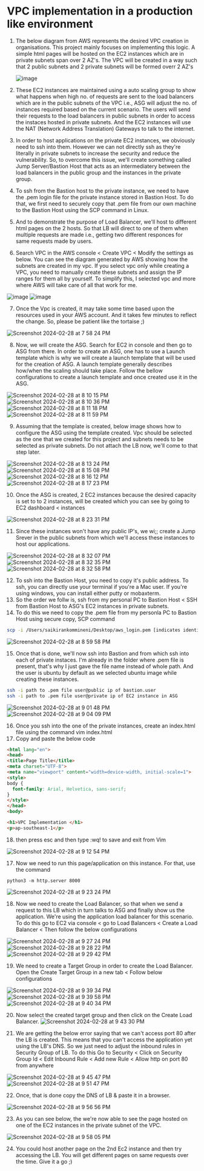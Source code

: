 # VPC implementation in a production like environment

1. The below diagram from AWS represents the desired VPC creation in organisations. This project mainly focuses on implementing this logic. A simple html pages will be hosted on the EC2 instances which are in private subnets span over 2 AZ's. The VPC will be created in a way such that 2 public subnets and 2 private subnets will be formed overr 2 AZ's


   ![image](https://github.com/Kiran7321/VPC-Implementation/assets/89258260/212759ae-9278-4a49-90d2-2b17867440a7)


2. These EC2 instances are maintained using a auto scaling group to show what happens when high no. of requests are sent to the load balancers which are in the public subnets of the VPC i.e., ASG will adjust the no. of instances required based on the current scenario. The users will send their requests to the load balancers in public subnets in order to access the instaces hosted in private subnets. And the EC2 instances will use the NAT (Network Address Translation) Gateways to talk to the internet.

3. In order to host applications on the private EC2 instances, we obviously need to ssh into them. However we can not directly ssh as they're literally in private subnets to increase the security and reduce the vulnerability. So, to overcome this issue, we'll create something called Jump Server/Bastion Host that acts as an intermediatery between the load balancers in the public group and the instances in the private group.

4. To ssh from the Bastion host to the private instance, we need to have the .pem login file for the private instance stored in Bastion Host. To do that, we first need to securely copy that .pem file from our own machine to the Bastion Host using the SCP command in Linux. 

5. And to demonstrate the purpose of Load Balancer, we'll host to different html pages on the 2 hosts. So that LB will direct to one of them when multiple requests are made i.e., getting two different responces for same requests made by users.

6. Search VPC in the AWS console < Create VPC < Modify the settings as below. You can see the diagram generated by AWS showing how the subnets are created in my vpc. If you select vpc only while creating a VPC, you need to manually create these subnets and assign the IP ranges for them all by yourself. To simplify this, I selected vpc and more where AWS will take care of all that work for me.

![image](https://github.com/Kiran7321/VPC-Implementation/assets/89258260/4096a8dc-5278-4406-90d1-fb4b578dcbb2)
![image](https://github.com/Kiran7321/VPC-Implementation/assets/89258260/1c324abc-b751-4fa0-9c88-7df95d305bcb)

7. Once the Vpc is created, it may take some time based upon the resources used in your AWS account. And it takes few minutes to reflect the change. So, please be patient like the tortaise ;)

![Screenshot 2024-02-28 at 7 58 24 PM](https://github.com/Kiran7321/VPC-Implementation/assets/89258260/39f2b86a-c0af-4fc9-973c-a859cf0474eb)

8. Now, we will create the ASG. Search for EC2 in console and then go to ASG from there. In order to create an ASG, one has to use a Launch template which is why we will create a launch template that will be used for the creation of ASG. A launch template generally describes how/when the scaling should take place. Follow the bellow configurations to create a launch template and once created use it in the ASG.

![Screenshot 2024-02-28 at 8 10 15 PM](https://github.com/Kiran7321/VPC-Implementation/assets/89258260/32187194-2b34-4783-aed8-66d22738a21b)
![Screenshot 2024-02-28 at 8 10 36 PM](https://github.com/Kiran7321/VPC-Implementation/assets/89258260/1dd1af18-3708-47a5-8aa5-07d62fe970b8)
![Screenshot 2024-02-28 at 8 11 18 PM](https://github.com/Kiran7321/VPC-Implementation/assets/89258260/fe25e52d-b1e2-48c5-baae-5ad64e1aee64)
![Screenshot 2024-02-28 at 8 11 59 PM](https://github.com/Kiran7321/VPC-Implementation/assets/89258260/a2570a5f-9dbc-4381-a6b2-bbfa53424058)

9. Assuming that the template is created, below image shows how to configure the ASG using the template created. Vpc should be selected as the one that we created for this project and subnets needs to be selected as private subnets. Do not attach the LB now, we'll come to that step later.

![Screenshot 2024-02-28 at 8 13 24 PM](https://github.com/Kiran7321/VPC-Implementation/assets/89258260/856abd8d-95aa-4cd3-8157-6cd3e27668d7)
![Screenshot 2024-02-28 at 8 15 08 PM](https://github.com/Kiran7321/VPC-Implementation/assets/89258260/05960887-6624-40f4-86f3-2ae7b7518fef)
![Screenshot 2024-02-28 at 8 16 12 PM](https://github.com/Kiran7321/VPC-Implementation/assets/89258260/55bd12b9-ac9f-4e30-a13f-32b06b9ecc47)
![Screenshot 2024-02-28 at 8 17 23 PM](https://github.com/Kiran7321/VPC-Implementation/assets/89258260/f424c0cd-1508-46e5-8ef1-e9fcb3fc202f)

10. Once the ASG is created, 2 EC2 instances because the desired capacity is set to to 2 instances, will be created which you can see by going to EC2 dashboard < instances

![Screenshot 2024-02-28 at 8 23 31 PM](https://github.com/Kiran7321/VPC-Implementation/assets/89258260/5fa9ee52-4519-4d4c-ad8b-8f456878021a)


11. Since these instances won't have any public IP's, we wi;; create a Jump Srever in the public subnets from which we'll access these instances to host our applications.

![Screenshot 2024-02-28 at 8 32 07 PM](https://github.com/Kiran7321/VPC-Implementation/assets/89258260/62408130-e857-4fc2-9653-a045b98d0a29)
![Screenshot 2024-02-28 at 8 32 35 PM](https://github.com/Kiran7321/VPC-Implementation/assets/89258260/d1197e5c-7570-4103-96a2-6b7097090de3)
![Screenshot 2024-02-28 at 8 32 58 PM](https://github.com/Kiran7321/VPC-Implementation/assets/89258260/5363b18c-4ecf-4ae4-a539-7a0427cc784f)

12. To ssh into the Bastion Host, you need to copy it's public address. To ssh, you can directly use your terminal if you're a Mac user. If you're using windows, you can install either putty or mobaxterm.
13. So the order we follw is, ssh from my personal PC to Bastion Host < SSH from Bastion Host to ASG's EC2 instances in private subnets. 
14. To do this we need to copy the .pem file from my personla PC to Bastion Host using secure copy, SCP command

``` bash
scp -i /Users/saikirankommineni/Desktop/aws_login.pem [indicates identity file]  /Users/saikirankommineni/Desktop/aws_login.pem [copy the .pem file from location] ubuntu@13.212.154.125:/home/ubantu [to location]

```

![Screenshot 2024-02-28 at 8 59 58 PM](https://github.com/Kiran7321/VPC-Implementation/assets/89258260/62ce19b5-4591-4ea1-b7c5-ac0d7e6d329b)

15. Once that is done, we'll now ssh into Bastion and from which ssh into each of private instaces. I'm already in the folder where .pem file is present, that's why I just gave the file name instead of whole path. And the user is ubuntu by default as we selected ubuntu image while creating these instances.

``` bash
ssh -i path to .pem file user@public ip of bastion.user
ssh -i path to .pem file user@private ip of EC2 instance in ASG
```

![Screenshot 2024-02-28 at 9 01 48 PM](https://github.com/Kiran7321/VPC-Implementation/assets/89258260/47e1c88f-3d1c-42be-ae08-86a79f979833)
![Screenshot 2024-02-28 at 9 04 09 PM](https://github.com/Kiran7321/VPC-Implementation/assets/89258260/e1686fb4-bd07-48d7-858e-ea0c41447c2e)

16. Once you ssh into the one of the private instances, create an index.html file using the command vim index.html 
17. Copy and paste the below code

``` html <!DOCTYPE html>
<html lang="en">
<head>
<title>Page Title</title>
<meta charset="UTF-8">
<meta name="viewport" content="width=device-width, initial-scale=1">
<style>
body {
  font-family: Arial, Helvetica, sans-serif;
}
</style>
</head>
<body>

<h1>VPC Implementation </h1>
<p>ap-southeast-1</p> 
```
18. then press esc and then type :wq! to save and exit from Vim

![Screenshot 2024-02-28 at 9 12 54 PM](https://github.com/Kiran7321/VPC-Implementation/assets/89258260/03b3e0ac-0746-4ee2-9921-436154add003)


17. Now we need to run this page/application on this instance. For that, use the command

``` python3
python3 -m http.server 8000

```

![Screenshot 2024-02-28 at 9 23 24 PM](https://github.com/Kiran7321/VPC-Implementation/assets/89258260/655ae789-c054-498b-8830-387d313b2878)


18. Now we need to create the Load Balancer, so that when we send a request to this LB which in turn talks to ASG and finally show us the application. We're using the application load balancer for this scenario. To do this go to EC2 via console < go to Load Balancers < Create a Load Balancer < Then follow the below configurations

![Screenshot 2024-02-28 at 9 27 24 PM](https://github.com/Kiran7321/VPC-Implementation/assets/89258260/4ffebd52-adf4-421e-bd96-04c9d248dc16)
![Screenshot 2024-02-28 at 9 28 22 PM](https://github.com/Kiran7321/VPC-Implementation/assets/89258260/c5461113-5632-4467-a645-0d7e074fc4ba)
![Screenshot 2024-02-28 at 9 29 42 PM](https://github.com/Kiran7321/VPC-Implementation/assets/89258260/9d0a3510-ec2d-40a5-b98a-99f6a5ebd37d)

19. We need to create a Target Group in order to create the Load Balancer. Open the Create Target Group in a new tab < Follow below configurations

![Screenshot 2024-02-28 at 9 39 34 PM](https://github.com/Kiran7321/VPC-Implementation/assets/89258260/73367deb-c9a4-4a37-a26c-50d8a71c4dc3)
![Screenshot 2024-02-28 at 9 39 58 PM](https://github.com/Kiran7321/VPC-Implementation/assets/89258260/16b6713f-e6f3-48cd-83e7-f4c2c9077661)
![Screenshot 2024-02-28 at 9 40 34 PM](https://github.com/Kiran7321/VPC-Implementation/assets/89258260/d6eede89-cce4-4b4c-a906-8442500d7d0b)

20. Now select the created target group and then click on the Create Load Balancer.
![Screenshot 2024-02-28 at 9 43 30 PM](https://github.com/Kiran7321/VPC-Implementation/assets/89258260/466a66d0-c783-4b1f-8c96-47b1bd536154)


21. We are getting the below error saying that we can't access port 80 after the LB is created. This means that you can't access the application yet using the LB's DNS. So we just need to adjust the inbound rules in Security Group of LB. To do this Go to Security < Click on Security Group Id < Edit Inbound Rule < Add new Rule < Allow http on port 80 from anywhere

![Screenshot 2024-02-28 at 9 45 47 PM](https://github.com/Kiran7321/VPC-Implementation/assets/89258260/130da189-6dd2-4ec1-a773-1cbb1e9c453a)
![Screenshot 2024-02-28 at 9 51 47 PM](https://github.com/Kiran7321/VPC-Implementation/assets/89258260/86e0ae64-5bf1-4af3-9d2d-833f92d56eb6)

22. Once, that is done copy the DNS of LB & paste it in a browser.

![Screenshot 2024-02-28 at 9 56 56 PM](https://github.com/Kiran7321/VPC-Implementation/assets/89258260/119e5092-4063-4a6e-ad75-82bacafc6dc9)

23. As you can see below, the we're now able to see the page hosted on one of the EC2 instances in the private subnet of the VPC.

![Screenshot 2024-02-28 at 9 58 05 PM](https://github.com/Kiran7321/VPC-Implementation/assets/89258260/502d9320-fb7b-4052-bfd0-afd15515eb80)

24. You could host another page on the 2nd Ec2 instance and then try accessing the LB. You will get different pages on same requests over the time. Give it a go ;)
